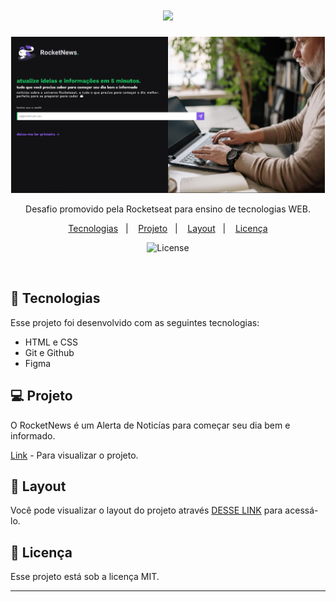 <h1 align="center">
    <img src="https://rafael-malaquias.github.io/Desafio-RocketNews/assest/logo.svg">
</h1>
  <p align="center">
    <a href="https://rafael-malaquias.github.io/">
      <img height="250em" src="assest/Screenshot_1.png">
      </a>
  </p>

  <p align="center">
  Desafio promovido pela Rocketseat para ensino de tecnologias WEB.
  </p>

  <p align="center">
    <a href="#-tecnologias">Tecnologias</a>&nbsp;&nbsp;&nbsp;|&nbsp;&nbsp;&nbsp;
    <a href="#https://rafael-malaquias.github.io/">Projeto</a>&nbsp;&nbsp;&nbsp;|&nbsp;&nbsp;&nbsp;
    <a href="#-layout">Layout</a>&nbsp;&nbsp;&nbsp;|&nbsp;&nbsp;&nbsp;
    <a href="#memo-licença">Licença</a>
  </p>

  <p align="center">
    <img alt="License" src="https://img.shields.io/static/v1?label=license&message=MIT&color=49AA26&labelColor=000000">
  </p>

<br>



## 🚀 Tecnologias

Esse projeto foi desenvolvido com as seguintes tecnologias:

- HTML e CSS
- Git e Github
- Figma

## 💻 Projeto

O RocketNews é um Alerta de Noticías para começar seu dia bem e informado.

[Link](https://rafael-malaquias.github.io//) - Para visualizar o projeto.

## 🔖 Layout

Você pode visualizar o layout do projeto através [DESSE LINK](https://www.figma.com/file/5WaCBJSrj4O8IxhqkQp3Hw/RocketNews-%E2%80%A2-Desafio-Discover-(Community)?mode=dev) para acessá-lo.

##  📝 Licença

Esse projeto está sob a licença MIT.

---

